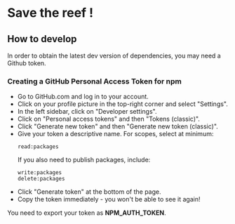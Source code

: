 # Save the reef !


## How to develop

In order to obtain the latest dev version of dependencies, you may need a Github token.

### Creating a GitHub Personal Access Token for npm

* Go to GitHub.com and log in to your account.
* Click on your profile picture in the top-right corner and select "Settings".
* In the left sidebar, click on "Developer settings".
* Click on "Personal access tokens" and then "Tokens (classic)".
* Click "Generate new token" and then "Generate new token (classic)".
* Give your token a descriptive name.
    For scopes, select at minimum:
    ```
    read:packages
    ```
    If you also need to publish packages, include:
    ```
    write:packages
    delete:packages
    ```
* Click "Generate token" at the bottom of the page.
* Copy the token immediately - you won't be able to see it again!

You need to export your token as **NPM_AUTH_TOKEN**.